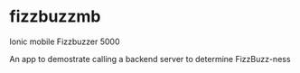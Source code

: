 # fizzbuzzmb
Ionic mobile Fizzbuzzer 5000

An app to demostrate calling a backend server to determine FizzBuzz-ness
